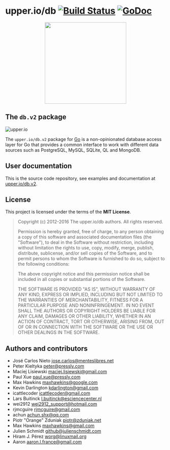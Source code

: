 # upper.io/db [![Build Status](https://travis-ci.org/upper/db.svg?branch=v2)](https://travis-ci.org/upper/db) [![GoDoc](https://godoc.org/upper.io/db.v2?status.svg)](https://godoc.org/upper.io/db.v2)

<center>
<img src="http://beta.upper.io/db.v2/images/gopher.svg" width="256" />
</center>

## The `db.v2` package

![upper.io](http://beta.upper.io/db.v2/res/general.png)

The `upper.io/db.v2` package for [Go][2]  is a non-opinionated database access
layer for Go that provides a common interface to work with different data
sources such as PostgreSQL, MySQL, SQLite, QL and MongoDB.

## User documentation

This is the source code repository, see examples and documentation at
[upper.io/db.v2][1].

## License

This project is licensed under the terms of the **MIT License**.

> Copyright (c) 2012-2016 The upper.io/db authors. All rights reserved.
>
> Permission is hereby granted, free of charge, to any person obtaining
> a copy of this software and associated documentation files (the
> "Software"), to deal in the Software without restriction, including
> without limitation the rights to use, copy, modify, merge, publish,
> distribute, sublicense, and/or sell copies of the Software, and to
> permit persons to whom the Software is furnished to do so, subject to
> the following conditions:
>
> The above copyright notice and this permission notice shall be
> included in all copies or substantial portions of the Software.
>
> THE SOFTWARE IS PROVIDED "AS IS", WITHOUT WARRANTY OF ANY KIND,
> EXPRESS OR IMPLIED, INCLUDING BUT NOT LIMITED TO THE WARRANTIES OF
> MERCHANTABILITY, FITNESS FOR A PARTICULAR PURPOSE AND
> NONINFRINGEMENT. IN NO EVENT SHALL THE AUTHORS OR COPYRIGHT HOLDERS BE
> LIABLE FOR ANY CLAIM, DAMAGES OR OTHER LIABILITY, WHETHER IN AN ACTION
> OF CONTRACT, TORT OR OTHERWISE, ARISING FROM, OUT OF OR IN CONNECTION
> WITH THE SOFTWARE OR THE USE OR OTHER DEALINGS IN THE SOFTWARE.

## Authors and contributors

* José Carlos Nieto <jose.carlos@menteslibres.net>
* Peter Kieltyka <peter@pressly.com>
* Maciej Lisiewski <maciej.lisiewski@gmail.com>
* Paul Xue <paul.xue@pressly.com>
* Max Hawkins <maxhawkins@google.com>
* Kevin Darlington <kdarlington@gmail.com>
* icattlecoder <icattlecoder@gmail.com>
* Lars Buitinck <l.buitinck@esciencecenter.nl>
* wei2912 <wei2912_support@hotmail.com>
* rjmcguire <rjmcguire@gmail.com>
* achun <achun.shx@qq.com>
* Piotr "Orange" Zduniak <piotr@zduniak.net>
* Max Hawkins <maxhawkins@gmail.com>
* Julien Schmidt <github@julienschmidt.com>
* Hiram J. Pérez <worg@linuxmail.org>
* Aaron <aaron.l.france@gmail.com>

[1]: https://upper.io/db.v2
[2]: http://golang.org
[3]: http://en.wikipedia.org/wiki/Create,_read,_update_and_delete
